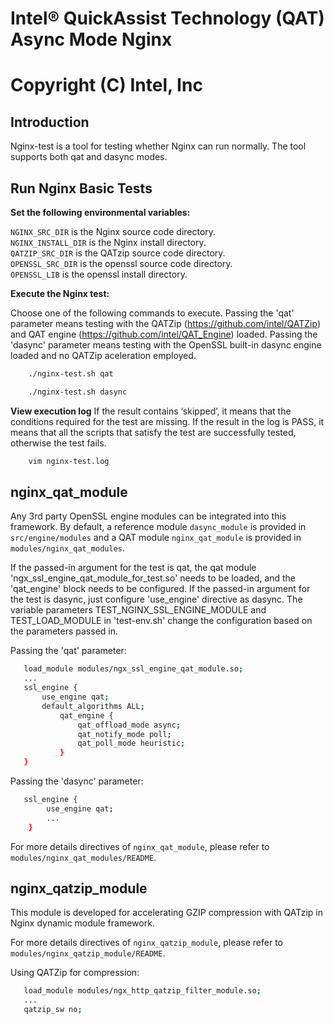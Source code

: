 # Intel&reg; QuickAssist Technology (QAT) Async Mode Nginx
# Copyright (C) Intel, Inc
## Introduction
  Nginx-test is a tool for testing whether Nginx can run normally. The tool supports both qat and dasync modes.

## Run Nginx Basic Tests

**Set the following environmental variables:**

`NGINX_SRC_DIR` is the Nginx source code directory.<br/>
`NGINX_INSTALL_DIR` is the Nginx install directory.<br/>
`QATZIP_SRC_DIR` is the QATzip source code directory.<br/>
`OPENSSL_SRC_DIR` is the openssl source code directory.<br/>
`OPENSSL_LIB` is the openssl install directory.<br/>

**Execute the Nginx test:**

Choose one of the following commands to execute.
Passing the 'qat' parameter means testing with the QATZip (https://github.com/intel/QATZip) and QAT engine (https://github.com/intel/QAT_Engine) loaded.
Passing the 'dasync' parameter means testing with the OpenSSL built-in dasync engine loaded and no QATZip aceleration employed.

```bash
    ./nginx-test.sh qat
```

```bash
    ./nginx-test.sh dasync
```

**View execution log**
If the result contains ‘skipped’, it means that the conditions required for the test are missing.
If the result in the log is PASS, it means that all the scripts that satisfy the test are successfully tested,
otherwise the test fails.

```bash
    vim nginx-test.log
```

## nginx_qat_module
Any 3rd party OpenSSL engine modules can be integrated into this framework. By default, a
reference module `dasync_module` is provided in `src/engine/modules`
and a QAT module `nginx_qat_module` is provided in `modules/nginx_qat_modules`.

If the passed-in argument for the test is qat, the qat module 'ngx_ssl_engine_qat_module_for_test.so' needs to be loaded,
and the 'qat_engine' block needs to be configured.
If the passed-in argument for the test is dasync, just configure 'use_engine' directive as dasync.
The variable parameters TEST_NGINX_SSL_ENGINE_MODULE and TEST_LOAD_MODULE in 'test-env.sh'
change the configuration based on the parameters passed in.

Passing the 'qat' parameter:
```bash
   load_module modules/ngx_ssl_engine_qat_module.so;
   ...
   ssl_engine {
       use_engine qat;
       default_algorithms ALL;
           qat_engine {
               qat_offload_mode async;
               qat_notify_mode poll;
               qat_poll_mode heuristic;
           }
   }
```

Passing the 'dasync' parameter:
```bash
   ssl_engine {
        use_engine qat;
        ...
    }
```
For more details directives of `nginx_qat_module`, please refer to
`modules/nginx_qat_modules/README`.

## nginx_qatzip_module
This module is developed for accelerating GZIP compression with QATzip in Nginx
dynamic module framework.

For more details directives of `nginx_qatzip_module`, please refer to
`modules/nginx_qatzip_module/README`.

Using QATZip for compression:
```bash
   load_module modules/ngx_http_qatzip_filter_module.so;
   ...
   qatzip_sw no;
```